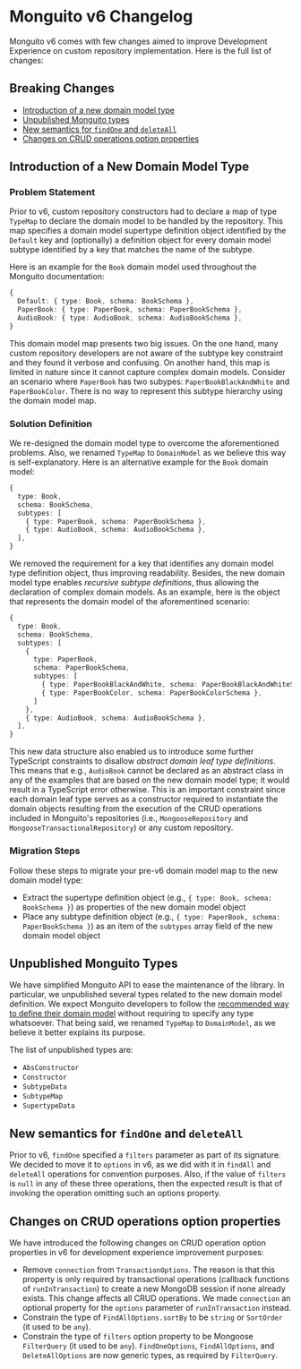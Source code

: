 # Monguito v6 Changelog

Monguito v6 comes with few changes aimed to improve Development Experience on custom repository implementation. Here is the full list of changes:

## Breaking Changes

- [Introduction of a new domain model type](#introduction-of-a-new-domain-model-type)
- [Unpublished Monguito types](#unpublished-monguito-types)
- [New semantics for `findOne` and `deleteAll`](#new-semantics-for-findone-and-deleteall)
- [Changes on CRUD operations option properties](#changes-on-crud-operations-option-properties)

## Introduction of a New Domain Model Type

### Problem Statement

Prior to v6, custom repository constructors had to declare a map of type `TypeMap` to declare the domain model to be handled by the repository. This map specifies a domain model supertype definition object identified by the `Default` key and (optionally) a definition object for every domain model subtype identified by a key that matches the name of the subtype.

Here is an example for the `Book` domain model used throughout the Monguito documentation:

```typescript
{
  Default: { type: Book, schema: BookSchema },
  PaperBook: { type: PaperBook, schema: PaperBookSchema },
  AudioBook: { type: AudioBook, schema: AudioBookSchema },
}
```

This domain model map presents two big issues. On the one hand, many custom repository developers are not aware of the subtype key constraint and they found it verbose and confusing. On another hand, this map is limited in nature since it cannot capture complex domain models. Consider an scenario where `PaperBook` has two subypes: `PaperBookBlackAndWhite` and `PaperBookColor`. There is no way to represent this subtype hierarchy using the domain model map.

### Solution Definition

We re-designed the domain model type to overcome the aforementioned problems. Also, we renamed `TypeMap` to `DomainModel` as we believe this way is self-explanatory. Here is an alternative example for the `Book` domain model:

```typescript
{
  type: Book,
  schema: BookSchema,
  subtypes: [
    { type: PaperBook, schema: PaperBookSchema },
    { type: AudioBook, schema: AudioBookSchema },
  ],
}
```

We removed the requirement for a key that identifies any domain model type definition object, thus improving readability. Besides, the new domain model type enables _recursive subtype definitions_, thus allowing the declaration of complex domain models. As an example, here is the object that represents the domain model of the aforementined scenario:

```typescript
{
  type: Book,
  schema: BookSchema,
  subtypes: [
    {
      type: PaperBook,
      schema: PaperBookSchema,
      subtypes: [
        { type: PaperBookBlackAndWhite, schema: PaperBookBlackAndWhiteSchema },
        { type: PaperBookColor, schema: PaperBookColorSchema },
      ]
    },
    { type: AudioBook, schema: AudioBookSchema },
  ],
}
```

This new data structure also enabled us to introduce some further TypeScript constraints to disallow _abstract domain leaf type definitions_. This means that e.g., `AudioBook` cannot be declared as an abstract class in any of the examples that are based on the new domain model type; it would result in a TypeScript error otherwise. This is an important constraint since each domain leaf type serves as a constructor required to instantiate the domain objects resulting from the execution of the CRUD operations included in Monguito's repositories (i.e., `MongooseRepository` and `MongooseTransactionalRepository`) or any custom repository.

### Migration Steps

Follow these steps to migrate your pre-v6 domain model map to the new domain model type:

- Extract the supertype definition object (e.g., `{ type: Book, schema: BookSchema }`) as properties of the new domain model object
- Place any subtype definition object (e.g., `{ type: PaperBook, schema: PaperBookSchema }`) as an item of the `subtypes` array field of the new domain model object

## Unpublished Monguito Types

We have simplified Monguito API to ease the maintenance of the library. In particular, we unpublished several types related to the new domain model definition. We expect Monguito developers to follow the [recommended way to define their domain model](#solution-definition) without requiring to specify any type whatsoever. That being said, we renamed `TypeMap` to `DomainModel`, as we believe it better explains its purpose.

The list of unpublished types are:

- `AbsConstructor`
- `Constructor`
- `SubtypeData`
- `SubtypeMap`
- `SupertypeData`

## New semantics for `findOne` and `deleteAll`

Prior to v6, `findOne` specified a `filters` parameter as part of its signature. We decided to move it to `options` in v6, as we did with it in `findAll` and `deleteAll` operations for convention purposes. Also, if the value of `filters` is `null` in any of these three operations, then the expected result is that of invoking the operation omitting such an options property.

## Changes on CRUD operations option properties

We have introduced the following changes on CRUD operation option properties in v6 for development experience improvement purposes:

- Remove `connection` from `TransactionOptions`. The reason is that this property is only required by transactional operations (callback functions of `runInTransaction`) to create a new MongoDB session if none already exists. This change affects all CRUD operations. We made `connection` an optional property for the `options` parameter of `runInTransaction` instead.
- Constrain the type of `FindAllOptions.sortBy` to be `string` or `SortOrder` (it used to be `any`).
- Constrain the type of `filters` option property to be Mongoose `FilterQuery` (it used to be `any`). `FindOneOptions`, `FindAllOptions`, and `DeleteAllOptions` are now generic types, as required by `FilterQuery`.
